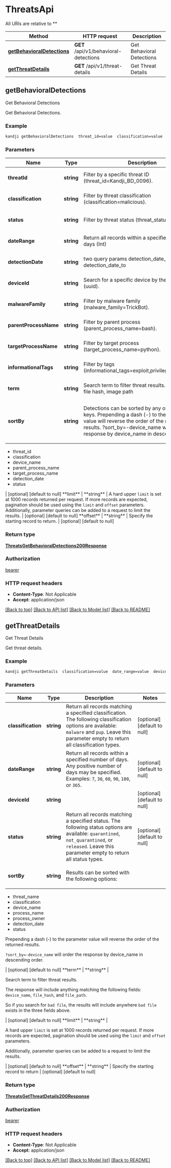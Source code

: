 # ThreatsApi

All URIs are relative to **

Method | HTTP request | Description
------------- | ------------- | -------------
[**getBehavioralDetections**](ThreatsApi.md#getBehavioralDetections) | **GET** /api/v1/behavioral-detections | Get Behavioral Detections
[**getThreatDetails**](ThreatsApi.md#getThreatDetails) | **GET** /api/v1/threat-details | Get Threat Details



## getBehavioralDetections

Get Behavioral Detections

Get Behavioral Detections.

### Example

```bash
kandji getBehavioralDetections  threat_id=value  classification=value  status=value  date_range=value  detection_date=value  device_id=value  malware_family=value  parent_process_name=value  target_process_name=value  informational_tags=value  term=value  sort_by=value  limit=value  offset=value
```

### Parameters


Name | Type | Description  | Notes
------------- | ------------- | ------------- | -------------
 **threatId** | **string** | Filter by a specific threat ID (threat_id=Kandji_BD_0096). | [optional] [default to null]
 **classification** | **string** | Filter by threat classification (classification=malicious). | [optional] [default to null]
 **status** | **string** | Filter by threat status (threat_status=blocked) | [optional] [default to null]
 **dateRange** | **string** | Return all records within a specified number of days (Int) | [optional] [default to null]
 **detectionDate** | **string** | two query params detection_date_from and detection_date_to | [optional] [default to null]
 **deviceId** | **string** | Search for a specific device by the device id (uuid). | [optional] [default to null]
 **malwareFamily** | **string** | Filter by malware family (malware_family=TrickBot). | [optional] [default to null]
 **parentProcessName** | **string** | Filter by parent process (parent_process_name=bash). | [optional] [default to null]
 **targetProcessName** | **string** | Filter by target process (target_process_name=python). | [optional] [default to null]
 **informationalTags** | **string** | Filter by tags (informational_tags=exploit,privilege_escalation). | [optional] [default to null]
 **term** | **string** | Search term to filter threat results. Device name, file hash, image path | [optional] [default to null]
 **sortBy** | **string** | <p>Detections can be sorted by any of the following keys. Prepending a dash (-) to the parameter value will reverse the order of the returned results. ?sort_by=-device_name will order the response by device_name in descending order.</p>
<ul>
<li>threat_id</li>
<li>classification</li>
<li>device_name</li>
<li>parent_process_name</li>
<li>target_process_name</li>
<li>detection_date</li>
<li>status</li>
</ul> | [optional] [default to null]
 **limit** | **string** | A hard upper <code>limit</code> is set at 1000 records returned per request. If more records are expected, pagination should be used using the <code>limit</code> and <code>offset</code> parameters. 
Additionally, parameter queries can be added to a request to limit the results. | [optional] [default to null]
 **offset** | **string** | Specify the starting record to return. | [optional] [default to null]

### Return type

[**ThreatsGetBehavioralDetections200Response**](ThreatsGetBehavioralDetections200Response.md)

### Authorization

[bearer](../README.md#bearer)

### HTTP request headers

- **Content-Type**: Not Applicable
- **Accept**: application/json

[[Back to top]](#) [[Back to API list]](../README.md#documentation-for-api-endpoints) [[Back to Model list]](../README.md#documentation-for-models) [[Back to README]](../README.md)


## getThreatDetails

Get Threat Details

Get threat details.

### Example

```bash
kandji getThreatDetails  classification=value  date_range=value  device_id=value  status=value  sort_by=value  term=value  limit=value  offset=value
```

### Parameters


Name | Type | Description  | Notes
------------- | ------------- | ------------- | -------------
 **classification** | **string** | Return all records matching a specified classification. The following classification options are available: <code>malware</code> and <code>pup</code>. Leave this parameter empty to return all classification types. | [optional] [default to null]
 **dateRange** | **string** | Return all records within a specified number of days. Any positive number of days may be specified. Examples: <code>7</code>, <code>30</code>, <code>60</code>, <code>90</code>, <code>180</code>, or <code>365</code>. | [optional] [default to null]
 **deviceId** | **string** |  | [optional] [default to null]
 **status** | **string** | Return all records matching a specified status. The following status options are available: <code>quarantined</code>, <code>not_quarantined</code>, or <code>released</code>. Leave this parameter empty to return all status types. | [optional] [default to null]
 **sortBy** | **string** | <p>Results can be sorted with the following options: </p>
<ul>
<li>threat_name</li>
<li>classification</li>
<li>device_name</li>
<li>process_name</li>
<li>process_owner</li>
<li>detection_date</li>
<li>status</li>
</ul>
<p>Prepending a dash (-) to the parameter value will reverse the order of the returned results.</p>
<p><code>?sort_by=-device_name</code> will order the response by device_name in descending order.</p> | [optional] [default to null]
 **term** | **string** | <p>Search term to filter threat results.</p>
<p>The response will include anything matching the following fields: <code>device_name</code>, <code>file_hash</code>, and <code>file_path</code>.</p>
<p>So if you search for <code>bad file</code>, the results will include anywhere <code>bad file</code> exists in the three fields above.</p> | [optional] [default to null]
 **limit** | **string** | <p>A hard upper <code>limit</code> is set at 1000 records returned per request. If more records are expected, pagination should be used using the <code>limit</code> and <code>offset</code> parameters. </p>
<p>Additionally, parameter queries can be added to a request to limit the results.</p> | [optional] [default to null]
 **offset** | **string** | Specify the starting record to return | [optional] [default to null]

### Return type

[**ThreatsGetThreatDetails200Response**](ThreatsGetThreatDetails200Response.md)

### Authorization

[bearer](../README.md#bearer)

### HTTP request headers

- **Content-Type**: Not Applicable
- **Accept**: application/json

[[Back to top]](#) [[Back to API list]](../README.md#documentation-for-api-endpoints) [[Back to Model list]](../README.md#documentation-for-models) [[Back to README]](../README.md)

